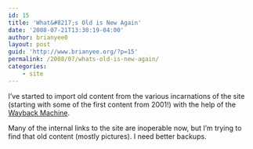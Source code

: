 ```yaml
---
id: 15
title: 'What&#8217;s Old is New Again'
date: '2008-07-21T13:30:19-04:00'
author: brianyee0
layout: post
guid: 'http://www.brianyee.org/?p=15'
permalink: /2008/07/whats-old-is-new-again/
categories:
    - site
---
```


I’ve started to import old content from the various incarnations of the site (starting with some of the first content from 2001!) with the help of the [Wayback Machine](http://www.archive.org/).

Many of the internal links to the site are inoperable now, but I’m trying to find that old content (mostly pictures). I need better backups.